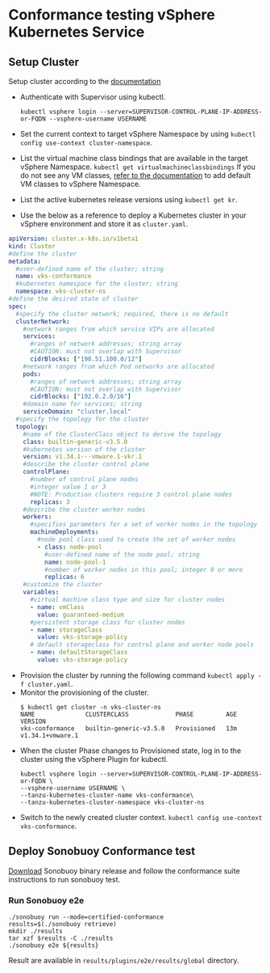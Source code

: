 # Conformance testing vSphere Kubernetes Service

## Setup Cluster

Setup cluster according to the [documentation](https://techdocs.broadcom.com/us/en/vmware-cis/vcf/vsphere-supervisor-services-and-standalone-components/latest/managing-vsphere-kubernetes-service/running-tkg-service-clusters/deploying-tkg-service-clusters.html)

* Authenticate with Supervisor using kubectl.
    ``` shell
    kubectl vsphere login --server=SUPERVISOR-CONTROL-PLANE-IP-ADDRESS-or-FQDN --vsphere-username USERNAME
    ```

* Set the current context to target vSphere Namespace by using
  ```kubectl config use-context cluster-namespace```.
* List the virtual machine class bindings that are available in the target vSphere Namespace.
  ```kubectl get virtualmachineclassbindings``` If you do not see any VM classes, [refer to the documentation](https://techdocs.broadcom.com/us/en/vmware-cis/vcf/vsphere-supervisor-services-and-standalone-components/latest/managing-vsphere-kubernetes-service/configuring-vsphere-namespaces-for-hosting-tkg-service-clusters/using-vm-classes-with-tkg-service-clusters.html) to add default VM classes to vSphere Namespace.
* List the active kubernetes release versions using `kubectl get kr`.
* Use the below as a reference to deploy a Kubernetes cluster in your vSphere environment and store it as `cluster.yaml`.
```yaml
apiVersion: cluster.x-k8s.io/v1beta1
kind: Cluster
#define the cluster
metadata:
  #user-defined name of the cluster; string
  name: vks-conformance
  #kubernetes namespace for the cluster; string
  namespace: vks-cluster-ns
#define the desired state of cluster
spec:
  #specify the cluster network; required, there is no default
  clusterNetwork:
    #network ranges from which service VIPs are allocated
    services:
      #ranges of network addresses; string array
      #CAUTION: must not overlap with Supervisor
      cidrBlocks: ["198.51.100.0/12"]
    #network ranges from which Pod networks are allocated
    pods:
      #ranges of network addresses; string array
      #CAUTION: must not overlap with Supervisor
      cidrBlocks: ["192.0.2.0/16"]
    #domain name for services; string
    serviceDomain: "cluster.local"
  #specify the topology for the cluster
  topology:
    #name of the ClusterClass object to derive the topology
    class: builtin-generic-v3.5.0
    #kubernetes version of the cluster 
    version: v1.34.1---vmware.1-vkr.1
    #describe the cluster control plane
    controlPlane:
      #number of control plane nodes
      #integer value 1 or 3
      #NOTE: Production clusters require 3 control plane nodes
      replicas: 3
    #describe the cluster worker nodes
    workers:
      #specifies parameters for a set of worker nodes in the topology
      machineDeployments:
        #node pool class used to create the set of worker nodes
        - class: node-pool
          #user-defined name of the node pool; string
          name: node-pool-1
          #number of worker nodes in this pool; integer 0 or more
          replicas: 6
    #customize the cluster
    variables:
      #virtual machine class type and size for cluster nodes
      - name: vmClass
        value: guaranteed-medium
      #persistent storage class for cluster nodes
      - name: storageClass
        value: vks-storage-policy
      # default storageclass for control plane and worker node pools
      - name: defaultStorageClass
        value: vks-storage-policy
  ```
* Provision the cluster by running the following command
  ``kubectl apply -f cluster.yaml``.
* Monitor the provisioning of the cluster.
  ```shell
  $ kubectl get cluster -n vks-cluster-ns
  NAME              CLUSTERCLASS             PHASE         AGE   VERSION
  vks-conformance   builtin-generic-v3.5.0   Provisioned   13m   v1.34.1+vmware.1
  ```
* When the cluster Phase changes to Provisioned state, log in to the cluster using the vSphere Plugin for kubectl.
  ```shell
  kubectl vsphere login --server=SUPERVISOR-CONTROL-PLANE-IP-ADDRESS-or-FQDN \
  --vsphere-username USERNAME \
  --tanzu-kubernetes-cluster-name vks-conformance\
  --tanzu-kubernetes-cluster-namespace vks-cluster-ns
  ```
* Switch to the newly created cluster context.
  ``kubectl config use-context vks-conformance``.


## Deploy Sonobuoy Conformance test

[Download](https://github.com/vmware-tanzu/sonobuoy)  Sonobuoy binary release and follow the conformance suite instructions to run sonobuoy test.


### Run Sonobuoy e2e
```
./sonobuoy run --mode=certified-conformance
results=$(./sonobuoy retrieve)
mkdir ./results
tar xzf $results -C ./results
./sonobuoy e2e ${results}
```
Result are available in `results/plugins/e2e/results/global` directory. 